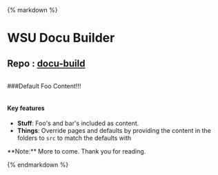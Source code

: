 {% markdown %}
# WSU Docu Builder
## Repo : [docu-build](https://github.com/jeremyBass/docu-build)
    
<div class="row halves"><div class="column">

###Default Foo Content!!!

</div><div class="column">

#### Key features

- **Stuff**: Foo's and bar's included as content.
- **Things**:  Override pages and defaults by providing the content in the folders to `src` to match the defaults with 


</div></div>
**Note:** More to come. Thank you for reading.

{% endmarkdown %}